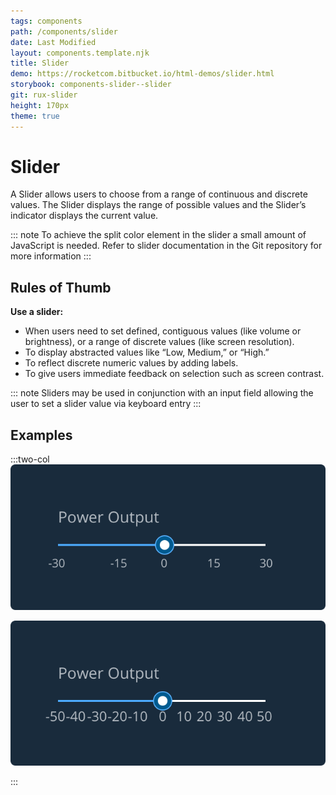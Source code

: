 ```yaml
---
tags: components
path: /components/slider
date: Last Modified
layout: components.template.njk
title: Slider
demo: https://rocketcom.bitbucket.io/html-demos/slider.html
storybook: components-slider--slider
git: rux-slider
height: 170px
theme: true
---
```


# Slider

A Slider allows users to choose from a range of continuous and discrete values. The Slider displays the range of possible values and the Slider’s indicator displays the current value.

::: note
To achieve the split color element in the slider a small amount of JavaScript is needed. Refer to slider documentation in the Git repository for more information
:::

## Rules of Thumb

**Use a slider:**

- When users need to set defined, contiguous values (like volume or brightness), or a range of discrete values (like screen resolution).
- To display abstracted values like “Low, Medium,” or “High.”
- To reflect discrete numeric values by adding labels.
- To give users immediate feedback on selection such as screen contrast.

::: note
Sliders may be used in conjunction with an input field allowing the user to set a slider value via keyboard entry
:::

## Examples

:::two-col
![Do: If adding labels, only use the minimal amount necessary to indicate the values.](/img/components/slider-do.png "Do: If adding labels, only use the minimal amount necessary to indicate the values.")

![Don’t: Excessive labels clutter the design.](/img/components/slider-dont.png "Don’t: Excessive labels clutter the design.")

:::
